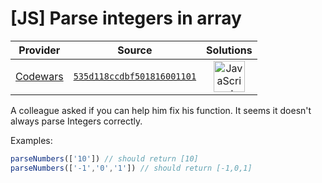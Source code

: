 [_metadata_:generated]: - "true"

# [JS] Parse integers in array

<!-- INFO TABLE BEGIN -->

| Provider                                        | Source                                                                               | Solutions                                                                                                                                                    |
| :---------------------------------------------: | :----------------------------------------------------------------------------------: | :----------------------------------------------------------------------------------------------------------------------------------------------------------: |
| [Codewars](../../../docs/providers/Codewars.md) | [`535d118ccdbf501816001101`](https://www.codewars.com/kata/535d118ccdbf501816001101) | [<img src="https://res.cloudinary.com/rascaltwo/image/upload/v1631924076/javascript_ehszr7.svg" alt="JavaScript" title="JavaScript" width="50" />](solve.js) |

<!-- INFO TABLE END -->

A colleague asked if you can help him fix his function.
It seems it doesn't always parse Integers correctly.

Examples:
```javascript
parseNumbers(['10']) // should return [10]
parseNumbers(['-1','0','1']) // should return [-1,0,1]
```



